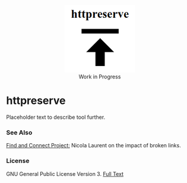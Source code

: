 <div>
<p align="center">
<a href="https://github.com/exponential-decay/httpreserve#logo">
<img id="logo" src="https://github.com/exponential-decay/httpreserve/raw/master/src/images/httpreserve-logo.png" alt="httpreserve"/>
</a>
<br/>
Work in Progress
</p>
</div>

# httpreserve

Placeholder text to describe tool further. 

### See Also

[Find and Connect Project:](http://www.findandconnectwrblog.info/2016/11/broken-links-broken-trust/) Nicola Laurent on the impact of broken links. 

### License

GNU General Public License Version 3. [Full Text](LICENSE)
